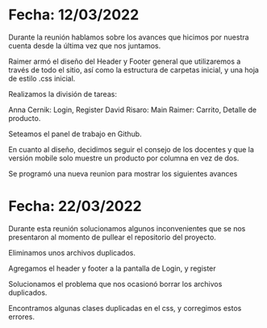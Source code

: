 # Fecha: 12/03/2022

Durante la reunión hablamos sobre los avances que hicimos por nuestra cuenta desde la última vez que nos juntamos. 

Raimer armó el diseño del Header y Footer general que utilizaremos a través de todo el sitio, así como la estructura de carpetas inicial, y una hoja de estilo .css inicial.

Realizamos la división de tareas:

Anna Cernik: Login, Register
David Risaro: Main
Raimer: Carrito, Detalle de producto.

Seteamos el panel de trabajo en Github.

En cuanto al diseño, decidimos seguir el consejo de los docentes y que la versión mobile solo muestre un producto por columna en vez de dos.

Se programó una nueva reunion para mostrar los siguientes avances

# Fecha: 22/03/2022

Durante esta reunión solucionamos algunos inconvenientes que se nos presentaron al momento de pullear el repositorio del proyecto.

Eliminamos unos archivos duplicados.

Agregamos el header y footer a la pantalla de Login, y register

Solucionamos el problema que nos ocasionó borrar los archivos duplicados.

Encontramos algunas clases duplicadas en el css, y corregimos estos errores.